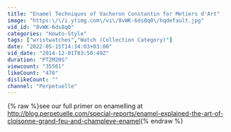 ```yaml
---
title: "Enamel Techniques of Vacheron Constantin for Metiers d'Art"
image: "https:\/\/i.ytimg.com\/vi\/8vWK-6ds8q0\/hqdefault.jpg"
vid_id: "8vWK-6ds8q0"
categories: "Howto-Style"
tags: ["wristwatches","Watch (Collection Category)"]
date: "2022-05-15T14:34:03+03:00"
vid_date: "2014-12-01T03:50:49Z"
duration: "PT2M20S"
viewcount: "35501"
likeCount: "476"
dislikeCount: ""
channel: "Perpetuelle"
---
```

{% raw %}see our full primer on enamelling at <a rel="nofollow" target="blank" href="http://blog.perpetuelle.com/special-reports/enamel-explained-the-art-of-cloisonne-grand-feu-and-champleve-enamel">http://blog.perpetuelle.com/special-reports/enamel-explained-the-art-of-cloisonne-grand-feu-and-champleve-enamel</a>{% endraw %}
